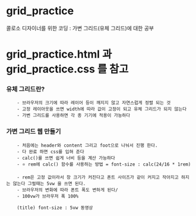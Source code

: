 # grid_practice

콜로소 디자이너를 위한 코딩 : 가변 그리드(유체 그리드)에 대한 공부

# grid_practice.html 과 grid_practice.css 를 참고

### 유체 그리드란?

    	- 브라우저의 크기에 따라 레이어 등이 깨지지 않고 자연스럽게 정렬 되는 것
    	- 고정 레이아웃을 쓰면 width에 따라 값이 고정이 되고 유체 그리드가 되지 않는다
    	- 가변 그리드를 사용하면 각 종 기기에 적용이 가능하다

### 가변 그리드 웹 만들기

    	- 처음에는 header와 content 그리고 foot으로 나눠서 진행 한다.
    	- 다 완료 하면 css를 입혀 준다
    	- calc()를 쓰면 쉽게 너비 등을 계산 가능하다
    	- ⭐️ rem에 calc() 함수를 사용하는 방법 = font-size : calc(24/16 * 1rem)

    	- rem은 고정 값이라서 창 크기가 커진다고 폰트 사이즈가 같이 커지고 작아지고 하지는 않는다 그럴때는 5vw 을 쓰면 된다.
    	- 브라우저의 변화에 따라 폰트 폭도 변하게 된다/
    	- 100vw가 브라우저 폭 100%

    	(title) font-size : 5vw 동영상
